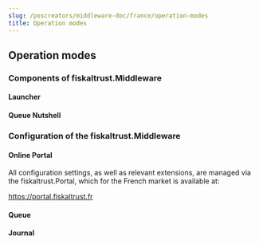 ```yaml
---
slug: /poscreators/middleware-doc/france/operation-modes
title: Operation modes
---
```


## Operation modes

### Components of fiskaltrust.Middleware

#### Launcher

#### Queue Nutshell

### Configuration of the fiskaltrust.Middleware

#### Online Portal

All configuration settings, as well as relevant extensions, are managed via the fiskaltrust.Portal, which for the French market is available at:

<https://portal.fiskaltrust.fr>

#### Queue

#### Journal
